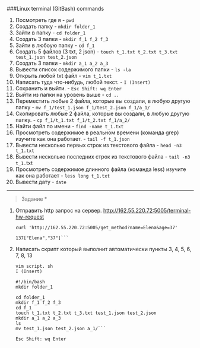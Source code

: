 ###Linux terminal (GitBash) commands

1.  Посмотреть где я - `pwd`
2.  Создать папку - `mkdir folder_1`
3.  Зайти в папку - `cd folder_1`
4.  Создать 3 папки - `mkdir f_1 f_2 f_3`
5.  Зайти в любоую папку - `cd f_1`
6.  Создать 5 файлов (3 txt, 2 json) - `touch t_1.txt t_2.txt t_3.txt test_1.json test_2.json`
7.  Создать 3 папки - `mkdir a_1 a_2 a_3`
8.  Вывести список содержимого папки - `ls -la`
9.  Открыть любой txt файл - `vim t_1.txt`
10. Написать туда что-нибудь, любой текст. - `I (Insert)`
11. Сохранить и выйти. - `Esc Shift: wq Enter`
12. Выйти из папки на уровень выше - `cd ..`
13. Переместить любые 2 файла, которые вы создали, в любую другую папку - `mv f_1/test_1.json f_1/test_2.json f_1/a_1/`
14. Скопировать любые 2 файла, которые вы создали, в любую другую папку. - `cp f_1/t_1.txt f_1/t_2.txt f_1/a_2/`
15. Найти файл по имени - `find -name t_1.txt`
16. Просмотреть содержимое в реальном времени (команда grep) изучите как она работает. - `tail -f t_1.json`
17. Вывести несколько первых строк из текстового файла - `head -n3 t_1.txt`
18. Вывести несколько последних строк из текстового файла - `tail -n3 t_1.`txt
19. Просмотреть содержимое длинного файла (команда less) изучите как она работает - `less long t_1.txt`
20. Вывести дату - `date`
   

---

> Задание \*

1. Отправить http запрос на сервер.
   http://162.55.220.72:5005/terminal-hw-request

   ````curl http://162.55.220.72:5005/terminal-hw-request
   curl 'http://162.55.220.72:5005/get_method?name=Elena&age=37'

   137["Elena","37"]```

   ````

2. Написать скрипт который выполнит автоматически пункты 3, 4, 5, 6, 7, 8, 13

   ````touch script.sh
   vim script. sh
   I (Insert)

   #!/bin/bash
   mkdir folder_1

   cd folder_1
   mkdir f_1 f_2 f_3
   cd f_1
   touch t_1.txt t_2.txt t_3.txt test_1.json test_2.json
   mkdir a_1 a_2 a_3
   ls
   mv test_1.json test_2.json a_1/```

   Esc Shift: wq Enter
   ````

